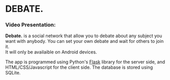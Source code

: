 # DEBATE.
### Video Presentation: 

<b>Debate.</b> is a social network that allow you to debate about any subject you want with anybody. You can set your own debate and wait for others to join it.
<br>
It will only be availaible on Android devices.

The app is programmed using Python's [Flask](https://flask.palletsprojects.com/en/) library for the server side, and HTML/CSS/Javascript for the client side.
The database is stored using SQLite.
